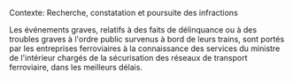 Contexte: Recherche, constatation et poursuite des infractions

Les événements graves, relatifs à des faits de délinquance ou à des troubles graves à l'ordre public survenus à bord de leurs trains, sont portés par les entreprises ferroviaires à la connaissance des services du ministre de l'intérieur chargés de la sécurisation des réseaux de transport ferroviaire, dans les meilleurs délais.